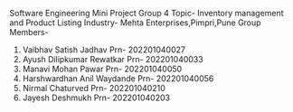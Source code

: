 Software Engineering  Mini Project Group 4 
Topic- Inventory management and Product Listing
Industry- Mehta Enterprises,Pimpri,Pune
Group Members- 
1. Vaibhav Satish Jadhav
   Prn- 202201040027
2. Ayush Dilipkumar Rewatkar
   Prn- 202201040033
3. Manavi Mohan Pawar
   Prn- 202201040050
4. Harshwardhan Anil Waydande
   Prn- 202201040056
5. Nirmal Chaturved
   Prn- 202201040210
6. Jayesh Deshmukh
   Prn- 202201040203
